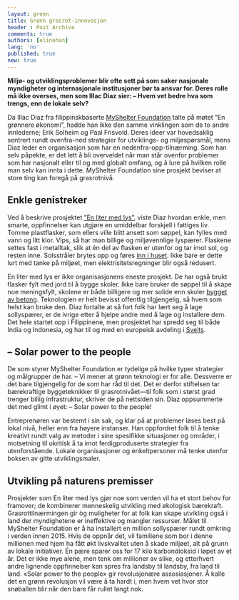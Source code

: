 ```yaml
---
layout: green
title: Grønn grasrot-innovasjon
header : Post Archive
comments: true
authors: [elinehan]
lang: 'no'
published: true
new: true
---
```


**Miljø- og utviklingsproblemer blir ofte sett på som saker nasjonale myndigheter og internasjonale institusjoner bør ta ansvar for. Deres rolle må ikke overses, men som Illac Diaz sier: – Hvem vet bedre hva som trengs, enn de lokale selv?**


Da Illac Diaz fra filippinskbaserte [MyShelter Foundation](http://aliteroflight.org/about-us/) talte på møtet ”En grønnere økonomi”, hadde han ikke den samme vinklingen som de to andre innlederne; Erik Solheim og Paal Frisvold. Deres ideer var hovedsaklig sentrert rundt ovenfra-ned strategier for utviklings- og miljøspørsmål, mens Diaz leder en organisasjon som har en nedenfra-opp-tilnærming. Som han selv påpekte, er det lett å bli overveldet når man står ovenfor problemer som har nasjonalt eller til og med globalt omfang, og å lure på hvilken rolle man selv kan innta i dette. MyShelter Foundation sine prosjekt beviser at store ting kan foregå på grasrotnivå. 

## Enkle genistreker
Ved å beskrive prosjektet [”En liter med lys”](http://aliteroflight.org/), viste Diaz hvordan enkle, men smarte, oppfinnelser kan utgjøre en umiddelbar forskjell i fattiges liv. Tomme plastflasker, som ellers ville blitt ansett som søppel, kan fylles med vann og litt klor. Vips, så har man billige og miljøvennlige lyspærer. Flaskene settes fast i metalltak, slik at én del av flasken er utenfor og tar imot sol, og resten inne. Solsstråler brytes opp og føres [inn i huset](http://gb-sb.blogspot.no/2011/12/how-solar-bottle-bulbs-works-and-liter.html). Ikke bare er dette lurt med tanke på miljøet, men elektrisitetsregninger blir også redusert. 

En liter med lys er ikke organisasjonens eneste prosjekt. De har også brukt flasker fylt med jord til å bygge skoler. Ikke bare bruker de søppel til å skape noe meningsfylt, skolene er både billigere og mer solide enn skoler [bygget av betong](http://inhabitat.com/asias-first-school-made-of-plastic-bottles-is-3x-stronger-than-concrete/). Teknologien er helt bevisst offentlig tilgjengelig, så hvem som helst kan bruke den. Diaz fortalte at så fort folk har lært seg å lage sollyspærer, er de ivrige etter å hjelpe andre med å lage og installere dem. Det hele startet opp i Filippinene, men prosjektet har spredd seg til både India og Indonesia, og har til og med en europeisk avdeling i [Sveits](http://literoflightswitzerland.org/).

## – Solar power to the people

De som styrer MyShelter Foundation er tydelige på hvilke typer strategier og målgrupper de har. 
– Vi mener at grønn teknologi er for alle. Dessverre er det bare tilgjengelig for de som har råd til det. Det er derfor stiftelsen tar bærekraftige byggeteknikker til grasrotnivået—til folk som i størst grad 
trenger billig infrastruktur, skriver de på nettsiden sin. Diaz oppsummerte det med glimt i øyet: 
– Solar power to the people!

Entreprenøren var bestemt i sin sak, og klar på at problemer løses best på lokal nivå, heller enn fra høyere instanser. Han oppfordret folk til å tenke kreativt rundt valg av metoder i sine spesifikke situasjoner og områder, i motsetning til ukritisk å ta imot ferdigproduserte strategier fra utenforstående. Lokale organisasjoner og enkeltpersoner må tenke utenfor boksen av gitte utviklingsmaler.  

## Utvikling på naturens premisser
Prosjekter som En liter med lys gjør noe som verden vil ha et stort behov for framover; de kombinerer menneskelig utvikling med økologisk bærekraft. Grasrottilnærmingen gir òg muligheter for at folk kan skape utvikling også i land der myndighetene er ineffektive og mangler ressurser. Målet til MyShelter Foundation er å ha installert en million sollyspærer rundt omkring i verden innen 2015. Hvis de oppnår det, vil familiene som bor i denne millionen med hjem ha fått økt livskvalitet uten å skade miljøet, alt på grunn av lokale initiativer. Én pære sparer oss for 17 kilo karbondioksid i løpet av et år. Det er ikke mye alene, men tenk om millioner av slike, og etterhvert andre lignende oppfinnelser kan spres fra landsby til landsby, fra land til land. «Solar power to the people» gir revolusjonære assosiasjoner. Å kalle det en grønn revolusjon vil være å ta hardt i, men hvem vet hvor stor snøballen blir når den bare får rullet langt nok. 

